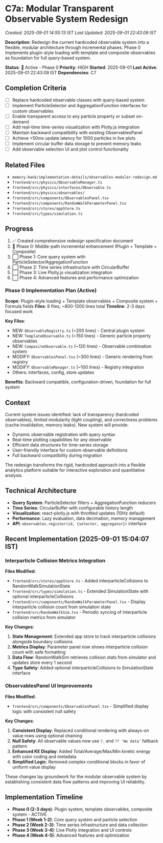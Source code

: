 # C7a: Modular Transparent Observable System Redesign
*Created: 2025-09-01 14:55:13 IST*
*Last Updated: 2025-09-01 22:43:09 IST*

**Description**: Redesign the current hardcoded observable system into a flexible, modular architecture through incremental phases. Phase 0 implements plugin-style loading with template and composite observables as foundation for full query-based system.

**Status**: 🔄 Active - Phase 0
**Priority**: HIGH
**Started**: 2025-09-01
**Last Active**: 2025-09-01 22:43:09 IST
**Dependencies**: C7

## Completion Criteria
- [ ] Replace hardcoded observable classes with query-based system
- [ ] Implement ParticleSelector and AggregationFunction interfaces for custom observables
- [ ] Enable transparent access to any particle property or subset on-demand
- [ ] Add real-time time-series visualization with Plotly.js integration
- [ ] Maintain backward compatibility with existing ObservablesPanel
- [ ] Achieve <50ms update latency for 1000 particles in live plots
- [ ] Implement circular buffer data storage to prevent memory leaks
- [ ] Add observable selection UI and plot control functionality

## Related Files
- `memory-bank/implementation-details/observables-modular-redesign.md`
- `frontend/src/physics/ObservableManager.ts`
- `frontend/src/physics/interfaces/Observable.ts`
- `frontend/src/physics/observables/`
- `frontend/src/components/ObservablesPanel.tsx`
- `frontend/src/components/RandomWalkParameterPanel.tsx`
- `frontend/src/stores/appStore.ts`
- `frontend/src/types/simulation.ts`

## Progress
1. ✅ Created comprehensive redesign specification document
2. 🔄 Phase 0: Middle-path incremental enhancement (Plugin + Template + Composite)
3. ⬜ Phase 1: Core query system with ParticleSelector/AggregationFunction
4. ⬜ Phase 2: Time series infrastructure with CircularBuffer
5. ⬜ Phase 3: Live Plotly.js visualization integration
6. ⬜ Phase 4: Advanced features and performance optimization

### Phase 0 Implementation Plan (Active)
**Scope**: Plugin-style loading + Template observables + Composite system + Formula fields
**Files**: 8 files, ~800-1200 lines total
**Timeline**: 2-3 days focused work

**Key Files**:
- NEW: `ObservableRegistry.ts` (~200 lines) - Central plugin system
- NEW: `TemplateObservable.ts` (~150 lines) - Generic particle property observables
- NEW: `CompositeObservable.ts` (~120 lines) - Observable combination system
- MODIFY: `ObservablesPanel.tsx` (~300 lines) - Generic rendering from registry
- MODIFY: `ObservableManager.ts` (~100 lines) - Registry integration
- Others: interfaces, config, store updates

**Benefits**: Backward compatible, configuration-driven, foundation for full system

## Context
Current system issues identified: lack of transparency (hardcoded observables), limited modularity (tight coupling), and correctness problems (cache invalidation, memory leaks). New system will provide:

- Dynamic observable registration with query syntax
- Real-time plotting capabilities for any observable
- Efficient data structures for time-series storage
- User-friendly interface for custom observable definitions
- Full backward compatibility during migration

The redesign transforms the rigid, hardcoded approach into a flexible analytics platform suitable for interactive exploration and quantitative analysis.

## Technical Architecture
- **Query System**: ParticleSelector filters + AggregationFunction reducers
- **Time Series**: CircularBuffer with configurable history length
- **Visualization**: react-plotly.js with throttled updates (10Hz default)
- **Performance**: Lazy evaluation, data decimation, memory management
- **API**: `observables.register(id, {selector, aggregator})` interface

## Recent Implementation (2025-09-01 15:04:07 IST)

### Interparticle Collision Metrics Integration
**Files Modified**:
- `frontend/src/stores/appStore.ts` - Added interparticleCollisions to RandomWalkSimulationState
- `frontend/src/types/simulation.ts` - Extended SimulationState with optional interparticleCollisions
- `frontend/src/components/RandomWalkParameterPanel.tsx` - Display interparticle collision count from simulation state
- `frontend/src/RandomWalkSim.tsx` - Periodic syncing of interparticle collision metrics from simulator

**Key Changes**:
1. **State Management**: Extended app store to track interparticle collisions alongside boundary collisions
2. **Metrics Display**: Parameter panel now shows interparticle collision count with safe formatting
3. **Data Flow**: RandomWalkSim retrieves collision stats from simulator and updates store every 1 second
4. **Type Safety**: Added optional interparticleCollisions to SimulationState interface

### ObservablesPanel UI Improvements
**Files Modified**:
- `frontend/src/components/ObservablesPanel.tsx` - Simplified display logic with consistent null safety

**Key Changes**:
1. **Consistent Display**: Replaced conditional rendering with always-on value rows using optional chaining
2. **Null Safety**: All observable values now use `?.` and `?? 'No data'` fallback pattern
3. **Enhanced KE Display**: Added Total/Average/Max/Min kinetic energy with color coding and metadata
4. **Simplified Logic**: Removed complex conditional blocks in favor of uniform value display

These changes lay groundwork for the modular observable system by establishing consistent data flow patterns and improving UI reliability.

## Implementation Timeline
- **Phase 0 (2-3 days)**: Plugin system, template observables, composite system - ACTIVE
- **Phase 1 (Week 1-2)**: Core query system and particle selection
- **Phase 2 (Week 2-3)**: Time series infrastructure and data collection  
- **Phase 3 (Week 3-4)**: Live Plotly integration and UI controls
- **Phase 4 (Week 4-5)**: Advanced features and optimization
